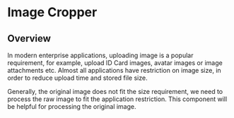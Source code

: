 # Image Cropper

## Overview
In modern enterprise applications, uploading image is a popular requirement, for example, upload ID Card images, avatar images or image attachments etc. Almost all applications have restriction on image size, in order to reduce upload time and stored file size.

Generally, the original image does not fit the size requirement, we need to process the raw image to fit the application restriction. This component will be helpful for processing the original image.
